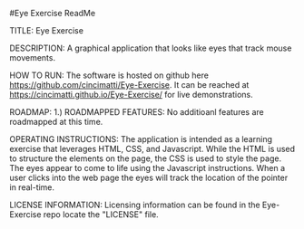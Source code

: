 #Eye Exercise ReadMe

TITLE:
Eye Exercise 

DESCRIPTION:
A graphical application that looks like eyes that track mouse movements.

HOW TO RUN:
The software is hosted on github here https://github.com/cincimatti/Eye-Exercise.
It can be reached at https://cincimatti.github.io/Eye-Exercise/ for live demonstrations.

ROADMAP:
1.) ROADMAPPED FEATURES: No additioanl features are roadmapped at this time.

OPERATING INSTRUCTIONS:
The application is intended as a learning exercise that leverages HTML, CSS, and Javascript. 
While the HTML is used to structure the elements on the page, the CSS is used to style the page. 
The eyes appear to come to life using the Javascript instructions. 
When a user clicks into the web page the eyes will track the location of the pointer in real-time.

LICENSE INFORMATION:
Licensing information can be found in the Eye-Exercise repo locate the "LICENSE" file.